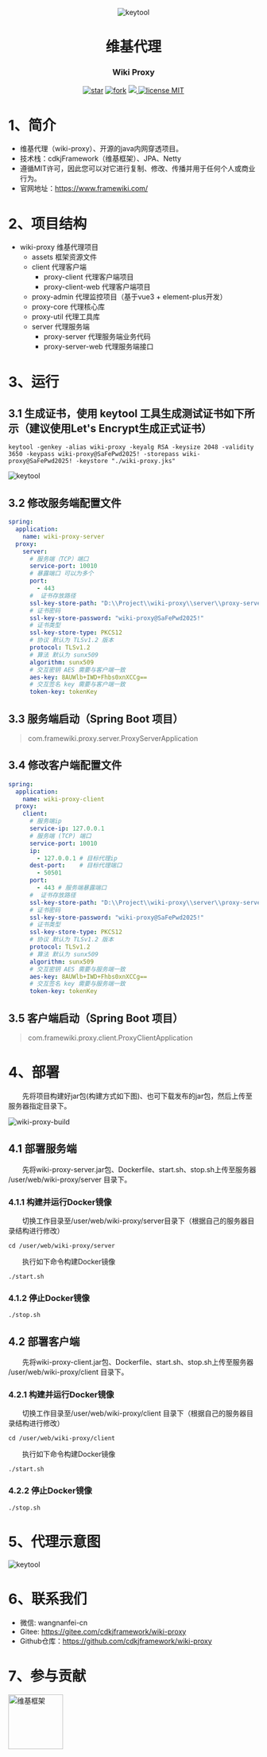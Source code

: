 <p align="center">
<img alt="keytool" src="assets/developer/wiki.png"/>
</p>

# <center> 维基代理

### <center> Wiki Proxy

<p align="center">
  <a href='https://gitee.com/cdkjframework/wiki-proxy/stargazers'><img src='https://gitee.com/cdkjframework/wiki-proxy/badge/star.svg?theme=dark' alt='star'></img></a>
<a href='https://gitee.com/cdkjframework/wiki-proxy/members'><img src='https://gitee.com/cdkjframework/wiki-proxy/badge/fork.svg?theme=dark' alt='fork'></img></a>
<a target="_blank" href="https://www.oracle.com/java/technologies/javase/jdk17-0-13-later-archive-downloads.html">
    <img src="https://img.shields.io/badge/JDK-17+-red.svg" />
</a>
<a href="./LICENSE">
    <img src="https://img.shields.io/badge/license-MIT-red" alt="license MIT">
</a>
</p>

# 1、简介

- 维基代理（wiki-proxy）、开源的java内网穿透项目。
- 技术栈：cdkjFramework（维基框架）、JPA、Netty
- 遵循MIT许可，因此您可以对它进行复制、修改、传播并用于任何个人或商业行为。
- 官网地址：https://www.framewiki.com/

# 2、项目结构

- wiki-proxy 维基代理项目
    - assets 框架资源文件
    - client 代理客户端
        - proxy-client 代理客户端项目
        - proxy-client-web 代理客户端项目
    - proxy-admin 代理监控项目（基于vue3 + element-plus开发）
    - proxy-core 代理核心库
    - proxy-util 代理工具库
    - server 代理服务端
        - proxy-server 代理服务端业务代码
        - proxy-server-web 代理服务端接口

# 3、运行

## 3.1 生成证书，使用 keytool 工具生成测试证书如下所示（建议使用Let's Encrypt生成正式证书）

``` shell
keytool -genkey -alias wiki-proxy -keyalg RSA -keysize 2048 -validity 3650 -keypass wiki-proxy@SaFePwd2025! -storepass wiki-proxy@SaFePwd2025! -keystore "./wiki-proxy.jks"
```

<img alt="keytool" src="assets/developer/wiki-proxy.png"/>

## 3.2 修改服务端配置文件

``` yml
spring:
  application:
    name: wiki-proxy-server
  proxy:
    server:
      # 服务端（TCP）端口
      service-port: 10010
      # 暴露端口 可以为多个
      port:
        - 443
      #  证书存放路径
      ssl-key-store-path: "D:\\Project\\wiki-proxy\\server\\proxy-server-web\\src\\main\\resources\\wiki-proxy.jks"
      # 证书密码
      ssl-key-store-password: "wiki-proxy@SaFePwd2025!"
      # 证书类型
      ssl-key-store-type: PKCS12
      # 协议 默认为 TLSv1.2 版本
      protocol: TLSv1.2
      # 算法 默认为 sunx509
      algorithm: sunx509
      # 交互密钥 AES 需要与客户端一致
      aes-key: 8AUWlb+IWD+Fhbs0xnXCCg==
      # 交互签名 key 需要与客户端一致
      token-key: tokenKey
```

## 3.3 服务端启动（Spring Boot 项目）

> com.framewiki.proxy.server.ProxyServerApplication

## 3.4 修改客户端配置文件

``` yml
spring:
  application:
    name: wiki-proxy-client
  proxy:
    client:
      # 服务端ip
      service-ip: 127.0.0.1
      # 服务端 (TCP) 端口
      service-port: 10010
      ip:
        - 127.0.0.1 # 目标代理ip
      dest-port:    # 目标代理端口
        - 50501
      port:
        - 443 # 服务端暴露端口
      #  证书存放路径
      ssl-key-store-path: "D:\\Project\\wiki-proxy\\server\\proxy-server-web\\src\\main\\resources\\wiki-proxy.jks"
      # 证书密码
      ssl-key-store-password: "wiki-proxy@SaFePwd2025!"
      # 证书类型
      ssl-key-store-type: PKCS12
      # 协议 默认为 TLSv1.2 版本
      protocol: TLSv1.2
      # 算法 默认为 sunx509
      algorithm: sunx509
      # 交互密钥 AES 需要与服务端一致
      aes-key: 8AUWlb+IWD+Fhbs0xnXCCg==
      # 交互签名 key 需要与服务端一致
      token-key: tokenKey
```

## 3.5 客户端启动（Spring Boot 项目）

> com.framewiki.proxy.client.ProxyClientApplication

# 4、部署

<p style="text-indent: 2em;">先将项目构建好jar包(构建方式如下图)、也可下载发布的jar包，然后上传至服务器指定目录下。</p>
<img alt="wiki-proxy-build" src="assets/developer/wiki-proxy-build.png"/>

## 4.1 部署服务端

<p style="text-indent: 2em;">先将wiki-proxy-server.jar包、Dockerfile、start.sh、stop.sh上传至服务器 /user/web/wiki-proxy/server 目录下。</p>

### 4.1.1 构建并运行Docker镜像

<p style="text-indent: 2em;">切换工作目录至/user/web/wiki-proxy/server目录下（根据自己的服务器目录结构进行修改）</p>

```shell
cd /user/web/wiki-proxy/server

```

<p style="text-indent: 2em;">执行如下命令构建Docker镜像</p>

``` shell
./start.sh

```

### 4.1.2 停止Docker镜像

```shell
./stop.sh

```

## 4.2 部署客户端

<p style="text-indent: 2em;">先将wiki-proxy-client.jar包、Dockerfile、start.sh、stop.sh上传至服务器 /user/web/wiki-proxy/client 目录下。</p>

### 4.2.1 构建并运行Docker镜像

<p style="text-indent: 2em;">切换工作目录至/user/web/wiki-proxy/client 目录下（根据自己的服务器目录结构进行修改）</p>

```shell
cd /user/web/wiki-proxy/client

```

<p style="text-indent: 2em;">执行如下命令构建Docker镜像</p>

```shell
./start.sh

```

### 4.2.2 停止Docker镜像

```shell
./stop.sh

```

# 5、代理示意图

<img alt="keytool" src="assets/developer/wiki-proxy-list.png"/>

# 6、联系我们

- 微信: wangnanfei-cn
- Gitee: https://gitee.com/cdkjframework/wiki-proxy
- Github仓库：https://github.com/cdkjframework/wiki-proxy

# 7、参与贡献

<a href="https://gitee.com/cdkjframework" target="_blank">
<img alt="维基框架" src="assets/developer/wiki.png" width="110"/>
</a>

